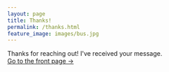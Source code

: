 ```yaml
---
layout: page
title: Thanks! 
permalink: /thanks.html
feature_image: images/bus.jpg
---
```


Thanks for reaching out! I've received your message. <br />
<a class="error-link" href="{{ site.baseurl }}/">Go to the front page &rarr;</a>
